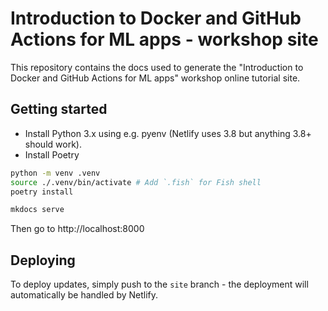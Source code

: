 # Introduction to Docker and GitHub Actions for ML apps - workshop site

This repository contains the docs used to generate the "Introduction to Docker and GitHub Actions for ML apps" workshop online tutorial site.

## Getting started

- Install Python 3.x using e.g. pyenv (Netlify uses 3.8 but anything 3.8+ should work).
- Install Poetry

```bash
python -m venv .venv
source ./.venv/bin/activate # Add `.fish` for Fish shell
poetry install

mkdocs serve
```

Then go to http://localhost:8000

## Deploying

To deploy updates, simply push to the `site` branch - the deployment will automatically be handled by Netlify.
